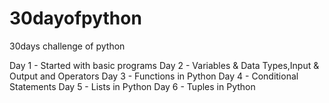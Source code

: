 # 30dayofpython
30days challenge of python

Day 1 - Started with basic programs
Day 2 - Variables & Data Types,Input & Output and Operators
Day 3 - Functions in Python
Day 4 - Conditional Statements
Day 5 - Lists in Python
Day 6 - Tuples in Python